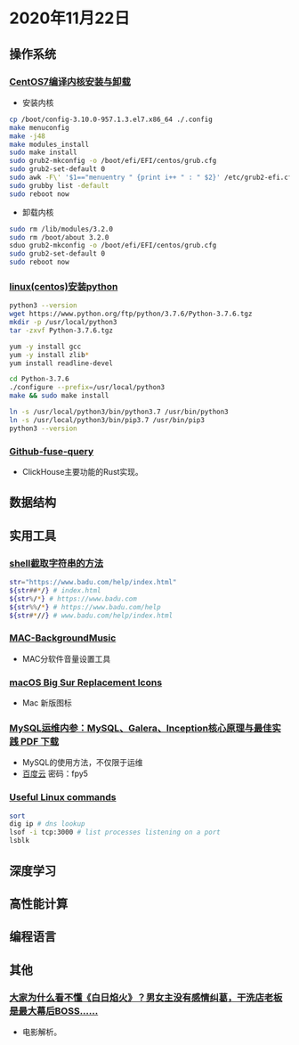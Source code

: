 # 2020年11月22日

## 操作系统

### [CentOS7编译内核安装与卸载](https://blog.csdn.net/Namcodream521/article/details/85487236)

* 安装内核

```bash
cp /boot/config-3.10.0-957.1.3.el7.x86_64 ./.config
make menuconfig
make -j48
make modules_install
sudo make install
sudo grub2-mkconfig -o /boot/efi/EFI/centos/grub.cfg
sudo grub2-set-default 0
sudo awk -F\' '$1=="menuentry " {print i++ " : " $2}' /etc/grub2-efi.cfg
sudo grubby list -default
sudo reboot now
```
* 卸载内核
```bash
sudo rm /lib/modules/3.2.0
sudo rm /boot/about 3.2.0
sduo grub2-mkconfig -o /boot/efi/EFI/centos/grub.cfg
sudo grub2-set-default 0
sudo reboot now 
```

### [linux(centos)安装python](https://zhuanlan.zhihu.com/p/137904053)

```bash
python3 --version
wget https://www.python.org/ftp/python/3.7.6/Python-3.7.6.tgz
mkdir -p /usr/local/python3
tar -zxvf Python-3.7.6.tgz

yum -y install gcc
yum -y install zlib*
yum install readline-devel

cd Python-3.7.6
./configure --prefix=/usr/local/python3
make && sudo make install

ln -s /usr/local/python3/bin/python3.7 /usr/bin/python3
ln -s /usr/local/python3/bin/pip3.7 /usr/bin/pip3
python3 --version
```

### [Github-fuse-query](https://github.com/datafusedev/fuse-query)

* ClickHouse主要功能的Rust实现。

## 数据结构

## 实用工具

### [shell截取字符串的方法](https://www.jianshu.com/p/4ceca1a2d265)

```bash
str="https://www.badu.com/help/index.html"
${str##*/} # index.html
${str%/*} # https://www.badu.com
${str%%/*} # https://www.badu.com/help
${str#*//} # www.badu.com/help/index.html
```

### [MAC-BackgroundMusic](https://github.com/kyleneideck/BackgroundMusic/releases)

* MAC分软件音量设置工具

### [macOS Big Sur Replacement Icons](https://macosicons.com/)

* Mac 新版图标

### [MySQL运维内参：MySQL、Galera、Inception核心原理与最佳实践 PDF 下载](http://www.java1234.com/a/javabook/database/2017/0712/8421.html)

* MySQL的使用方法，不仅限于运维
* [百度云](https://pan.baidu.com/s/1dWuznC) 密码：fpy5

### [Useful Linux commands](https://dev.to/laxmanvijay/useful-linux-commands-3g9m)

```bash
sort
dig ip # dns lookup
lsof -i tcp:3000 # list processes listening on a port
lsblk
```

## 深度学习

## 高性能计算

## 编程语言

## 其他

### [大家为什么看不懂《白日焰火》？男女主没有感情纠葛，干洗店老板是最大幕后BOSS......](https://zhuanlan.zhihu.com/p/32339699)

* 电影解析。
